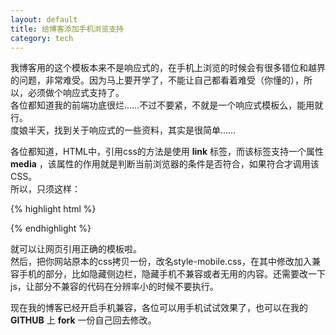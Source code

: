 ```yaml
---
layout: default
title: 给博客添加手机浏览支持
category: tech
---
```

我博客用的这个模板本来不是响应式的，在手机上浏览的时候会有很多错位和越界的问题，非常难受。因为马上要开学了，不能让自己都看着难受（你懂的），所以，必须做个响应式支持了。  
各位都知道我的前端功底很烂……不过不要紧，不就是一个响应式模板么，能用就行。  
度娘半天，找到关于响应式的一些资料，其实是很简单……

各位都知道，HTML中，引用css的方法是使用 __link__ 标签，而该标签支持一个属性 __media__ ，该属性的作用就是判断当前浏览器的条件是否符合，如果符合才调用该CSS。  
所以，只须这样：

{% highlight html %}
<link rel="stylesheet" media="all and (min-width: 1024px)" type="text/css" href="style.css" />
<link rel="stylesheet" media="all and (max-width: 1024px)" type="text/css" href="style-mobile.css" />
{% endhighlight %}

就可以让网页引用正确的模板啦。  
然后，把你网站原本的css拷贝一份，改名style-mobile.css，在其中修改加入兼容手机的部分，比如隐藏侧边栏，隐藏手机不兼容或者无用的内容。还需要改一下js，让部分不兼容的代码在分辨率小的时候不要执行。

现在我的博客已经开启手机兼容，各位可以用手机试试效果了，也可以在我的 __GITHUB__ 上 __fork__ 一份自己回去修改。
